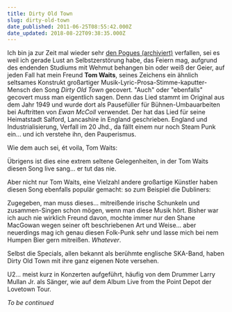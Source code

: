 ```yaml
---
title: Dirty Old Town
slug: dirty-old-town
date_published: 2011-06-25T08:55:42.000Z
date_updated: 2018-08-22T09:38:35.000Z
---
```


Ich bin ja zur Zeit mal wieder sehr [den Pogues (archiviert)](http://web.archive.org/web/20120718115612/http://zurueckzumbeton.com/2011/06/23/the-pogues-live-concert-1985) verfallen, sei es weil ich gerade Lust an Selbstzerstörung habe, das Feiern mag, aufgrund des endenden Studiums mit Wehmut behangen bin oder weiß der Geier, auf jeden Fall hat mein Freund **Tom Waits**, seines Zeichens ein ähnlich seltsames Konstrukt großartiger Musik-Lyric-Prosa-Stimme-kaputter-Mensch den Song *Dirty Old Town* gecovert. "Auch" oder "ebenfalls" gecovert muss man eigentlich sagen. Denn das Lied stammt im Original aus dem Jahr 1949 und wurde dort als Pausefüller für Bühnen-Umbauarbeiten bei Auftritten von *Ewan McColl* verwendet. Der hat das Lied für seine Heimatstadt Salford, Lancashire in England geschrieben. England und Industrialisierung, Verfall im 20 Jhd., da fällt einem nur noch Steam Punk ein... und ich verstehe ihn, den Pauperismus.

Wie dem auch sei, ét voila, Tom Waits:

Übrigens ist dies eine extrem seltene Gelegenheiten, in der Tom Waits diesen Song live sang... er tut das nie.

Aber nicht nur Tom Waits, eine Vielzahl andere großartige Künstler haben diesen Song ebenfalls populär gemacht: so zum Beispiel die Dubliners:

Zugegeben, man muss dieses... mitreißende irische Schunkeln und zusammen-Singen schon mögen, wenn man diese Musik hört. Bisher war ich auch nie wirklich Freund davon, mochte immer nur den Shane MacGowan wegen seiner oft beschriebenen Art und Weise... aber neuerdings mag ich genau diesen Folk-Punk sehr und lasse mich bei nem Humpen Bier gern mitreißen. *Whatever*.

Selbst die Specials, allen bekannt als berühmte englische SKA-Band, haben Dirty Old Town mit ihre ganz eigenen Note versehen.

U2... meist kurz in Konzerten aufgeführt, häufig von dem Drummer Larry Mullan Jr. als Sänger, wie auf dem Album Live from the Point Depot der Lovetown Tour.

*To be continued*
